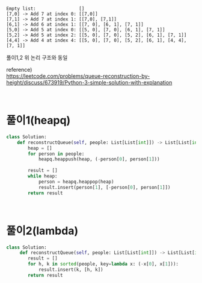 ```
Empty list:                []
[7,0] -> Add 7 at index 0: [[7,0]]
[7,1] -> Add 7 at index 1: [[7,0], [7,1]]
[6,1] -> Add 6 at index 1: [[7, 0], [6, 1], [7, 1]] 
[5,0] -> Add 5 at index 0: [[5, 0], [7, 0], [6, 1], [7, 1]] 
[5,2] -> Add 5 at index 2: [[5, 0], [7, 0], [5, 2], [6, 1], [7, 1]] 
[4,4] -> Add 4 at index 4: [[5, 0], [7, 0], [5, 2], [6, 1], [4, 4], [7, 1]]
```

풀이1,2 위 논리 구조와 동일

reference) <br/>
https://leetcode.com/problems/queue-reconstruction-by-height/discuss/673919/Python-3-simple-solution-with-explanation


<br/>

# 풀이1​(heapq)

```python
class Solution:
    def reconstructQueue(self, people: List[List[int]]) -> List[List[int]]:
        heap = []
        for person in people:
            heapq.heappush(heap, (-person[0], person[1]))
        
        result = []
        while heap:
            person = heapq.heappop(heap)
            result.insert(person[1], [-person[0], person[1]])
        return result
```


<br/>


# 풀이2(lambda)


```python
class Solution:
     def reconstructQueue(self, people: List[List[int]]) -> List[List[int]]:
        result = []
        for h, k in sorted(people, key=lambda x: (-x[0], x[1])):
            result.insert(k, [h, k])
        return result
```